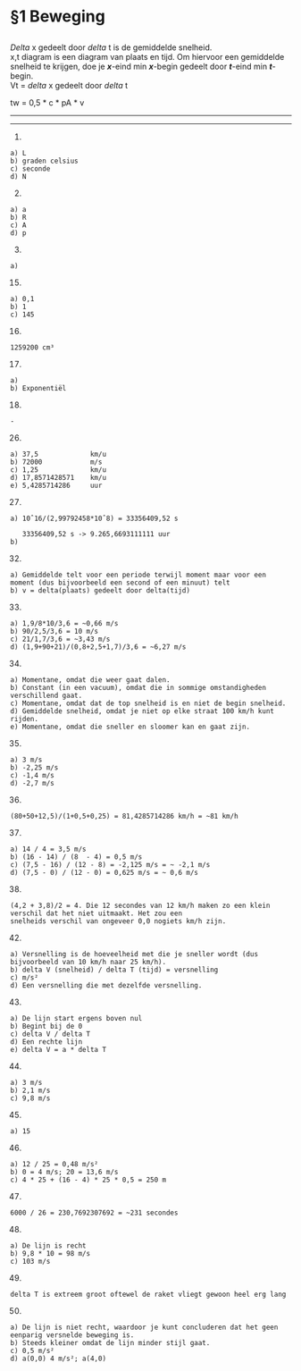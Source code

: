 # §1 Beweging
## 
*Delta* x gedeelt door *delta* t is de gemiddelde snelheid. </br>
x,t diagram is een diagram van plaats en tijd. Om hiervoor een gemiddelde snelheid te krijgen, doe je ***x***-eind min ***x***-begin gedeelt door ***t***-eind min ***t***-begin. </br>
Vt = *delta* x gedeelt door *delta* t </br>

tw = 0,5 * c * pA * v


---
---
1. 

    a) L 
    b) graden celsius 
    c) seconde 
    d) N 

2. 
    
    a) a 
    b) R 
    c) A 
    d) p 

3.  

    a)









15. 

    a) 0,1
    b) 1
    c) 145

16. 

    1259200 cm³

17. 

    a) 
    b) Exponentiël

18. 

    -

26. 

    a) 37,5             km/u
    b) 72000            m/s
    c) 1,25             km/u
    d) 17,8571428571    km/u
    e) 5,4285714286     uur

27. 

    a) 10ˆ16/(2,99792458*10ˆ8) = 33356409,52 s
    
       33356409,52 s -> 9.265,6693111111 uur
    b) 

32. 

    a) Gemiddelde telt voor een periode terwijl moment maar voor een moment (dus bijvoorbeeld een second of een minuut) telt
    b) v = delta(plaats) gedeelt door delta(tijd)

33. 

    a) 1,9/8*10/3,6 = ~0,66 m/s
    b) 90/2,5/3,6 = 10 m/s
    c) 21/1,7/3,6 = ~3,43 m/s
    d) (1,9+90+21)/(0,8+2,5+1,7)/3,6 = ~6,27 m/s

34. 

    a) Momentane, omdat die weer gaat dalen.
    b) Constant (in een vacuum), omdat die in sommige omstandigheden verschillend gaat.
    c) Momentane, omdat dat de top snelheid is en niet de begin snelheid.
    d) Gemiddelde snelheid, omdat je niet op elke straat 100 km/h kunt rijden.
    e) Momentane, omdat die sneller en sloomer kan en gaat zijn.

35.

    a) 3 m/s
    b) -2,25 m/s
    c) -1,4 m/s
    d) -2,7 m/s

36. 

    (80+50+12,5)/(1+0,5+0,25) = 81,4285714286 km/h = ~81 km/h

37. 

    a) 14 / 4 = 3,5 m/s
    b) (16 - 14) / (8  - 4) = 0,5 m/s
    c) (7,5 - 16) / (12 - 8) = -2,125 m/s = ~ -2,1 m/s
    d) (7,5 - 0) / (12 - 0) = 0,625 m/s = ~ 0,6 m/s

38. 

    (4,2 + 3,8)/2 = 4. Die 12 secondes van 12 km/h maken zo een klein verschil dat het niet uitmaakt. Het zou een
    snelheids verschil van ongeveer 0,0 nogiets km/h zijn.

42. 

    a) Versnelling is de hoeveelheid met die je sneller wordt (dus bijvoorbeeld van 10 km/h naar 25 km/h). 
    b) delta V (snelheid) / delta T (tijd) = versnelling
    c) m/s²
    d) Een versnelling die met dezelfde versnelling.

43. 

    a) De lijn start ergens boven nul
    b) Begint bij de 0
    c) delta V / delta T
    d) Een rechte lijn
    e) delta V = a * delta T

44. 

    a) 3 m/s
    b) 2,1 m/s
    c) 9,8 m/s

45. 

    a) 15

46. 

    a) 12 / 25 = 0,48 m/s²
    b) 0 = 4 m/s; 20 = 13,6 m/s
    c) 4 * 25 + (16 - 4) * 25 * 0,5 = 250 m

47. 

    6000 / 26 = 230,7692307692 = ~231 secondes

48. 

    a) De lijn is recht
    b) 9,8 * 10 = 98 m/s
    c) 103 m/s

49. 

    delta T is extreem groot oftewel de raket vliegt gewoon heel erg lang

50. 

    a) De lijn is niet recht, waardoor je kunt concluderen dat het geen eenparig versnelde beweging is.
    b) Steeds kleiner omdat de lijn minder stijl gaat.
    c) 0,5 m/s²
    d) a(0,0) 4 m/s²; a(4,0)